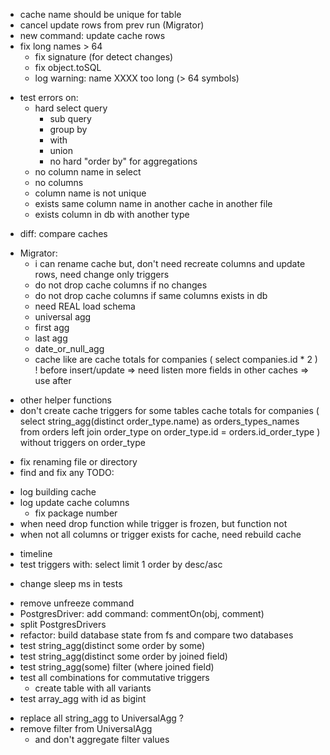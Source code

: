 + cache name should be unique for table
+ cancel update rows from prev run (Migrator)
+ new command: update cache rows
+ fix long names > 64
    + fix signature (for detect changes)
    + fix object.toSQL 
    + log warning: name XXXX too long (> 64 symbols)
- test errors on:
    + hard select query
      + sub query
      + group by
      + with
      + union
      - no hard "order by" for aggregations
    + no column name in select
    - no columns
    + column name is not unique
    + exists same column name in another cache in another file
    - exists column in db with another type
+ diff: compare caches
- Migrator: 
  + i can rename cache but, don't need recreate columns and update rows,
        need change only triggers
  + do not drop cache columns if no changes
  + do not drop cache columns if same columns exists in db
  + need REAL load schema
  + universal agg
  - first agg
  - last agg
  - date_or_null_agg
  + cache like are
    cache totals for companies (
      select companies.id * 2
    )
      ! before insert/update => need listen more fields in other caches
      => use after
+ other helper functions
+ don't create cache triggers for some tables
    cache totals for companies (
      select
        string_agg(distinct order_type.name) as orders_types_names
      from orders
      left join order_type on
        order_type.id = orders.id_order_type
    )
    without triggers on order_type

- fix renaming file or directory
- find and fix any TODO:
+ log building cache
+ log update cache columns
  + fix package number
+ when need drop function while trigger is frozen, but function not
+ when not all columns or trigger exists for cache, need rebuild cache
- timeline
- test triggers with: select limit 1 order by desc/asc
+ change sleep ms in tests
- remove unfreeze command
- PostgresDriver: add command: commentOn(obj, comment)
- split PostgresDrivers
- refactor: build database state from fs and compare two databases
- test string_agg(distinct some order by some)
- test string_agg(distinct some order by joined field)
- test string_agg(some) filter (where joined field)
- test all combinations for commutative triggers
  - create table with all variants
- test array_agg with id as bigint
+ replace all string_agg to UniversalAgg ?
+ remove filter from UniversalAgg 
  - and don't aggregate filter values
